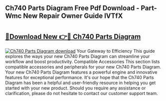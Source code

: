 ## Ch740 Parts Diagram Free Pdf Download - Part-Wmc New Repair Owner Guide lVTfX

# <h2><a href="http://dfi02bf.blite.top/?on=Ch740+Parts+Diagram">🔗Download New 👉🔴 Ch740 Parts Diagram</a></h2>

[![Ch740 Parts Diagram download](https://i.imgur.com/lujVjoI.png)](http://dfi02bf.blite.top/?on=Ch740+Parts+Diagram)
Your Gateway to Efficiency This guide explores the ways your new Ch740 Parts Diagram can streamline your workflow and boost productivity. Compatible Accessories This section lists compatible accessories and peripherals for your new Ch740 Parts Diagram. Your new Ch740 Parts Diagram features a powerful engine and innovative features for exceptional performance. It's our hope that the Ch740 Parts Diagram has been a helpful and user-friendly resource in helping you get started with your new product. Should you require any assistance or clarification, please do not hesitate to contact our customer support team.
